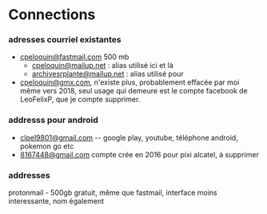 # Connections

### adresses courriel existantes
+ cpeloquin@fastmail.com 500 mb 
  + cpeloquin@mailup.net : alias utilisé ici et là
  + archivesrplante@mailup.net : alias utilisé pour  
+ cpeloquin@gmx.com, n'existe plus, probablement effacée par moi même vers 2018, seul usage qui demeure est le compte facebook de LeoFelixP, que je compte supprimer.

### addresss pour android
+ clpel9801@gmail.com -- google play, youtube, téléphone android, pokemon go etc
+ 8167448@gmail.com compte crée en 2016 pour pixi alcatel, à supprimer

### addresses
protonmail - 500gb gratuit, même que fastmail, interface moins interessante, nom également

